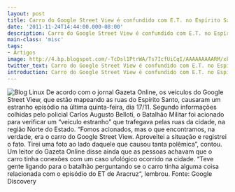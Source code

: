 ```yaml
---
layout: post
title: Carro do Google Street View é confundido com E.T. no Espírito Santo
date: '2011-11-24T14:44:00.000-08:00'
description: Carro do Google Street View é confundido com E.T. no Espírito Santo
main-class: 'misc'
tags:
- Artigos
image: http://4.bp.blogspot.com/-TcDsl1PtrWA/Ts7IcfUiCqI/AAAAAAAAARM/xkrTy930TzE/s72-c/carro-google-policial.jpg
twitter_text: Carro do Google Street View é confundido com E.T. no Espírito Santo
introduction: Carro do Google Street View é confundido com E.T. no Espírito Santo
---
```

![Blog Linux](http://4.bp.blogspot.com/-TcDsl1PtrWA/Ts7IcfUiCqI/AAAAAAAAARM/xkrTy930TzE/s320/carro-google-policial.jpg "Blog Linux")
De acordo com o jornal Gazeta Online, os veículos do Google Street View, que estão mapeando as ruas do Espírito Santo, causaram um estranho episódio na última quinta-feira, dia 17/11.
Segundo informações colhidas pelo policial Carlos Augusto Belloti, o Batalhão Militar foi acionado para verificar um “veículo estranho” que trafegava pelas ruas da cidade, na região Norte do Estado.
“Fomos acionados, mas o que encontramos, na verdade, era o carro do Google Street View. Aproveitei a situação e registrei o fato. Tirei uma foto ao lado daquele que causou tanta polêmica”, contou.
Um leitor do Gazeta Online disse ainda que as pessoas achavam que o carro tinha conexões com um caso ufológico ocorrido na cidade. “Teve gente ligando para o batalhão perguntando se o carro tinha alguma coisa relacionada com o episódio do ET de Aracruz“, lembrou.
Fonte: Google Discovery
